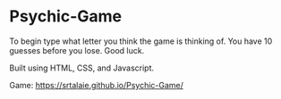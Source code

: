 # Psychic-Game

To begin type what letter you think the game is thinking of. You have 10 guesses before you lose. Good luck.

Built using HTML, CSS, and Javascript.

Game: https://srtalaie.github.io/Psychic-Game/
